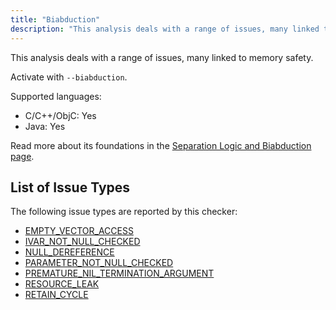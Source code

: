 ```yaml
---
title: "Biabduction"
description: "This analysis deals with a range of issues, many linked to memory safety."
---
```


This analysis deals with a range of issues, many linked to memory safety.

Activate with `--biabduction`.

Supported languages:
- C/C++/ObjC: Yes
- Java: Yes

Read more about its foundations in the [Separation Logic and Biabduction page](separation-logic-and-bi-abduction).

## List of Issue Types

The following issue types are reported by this checker:
- [EMPTY_VECTOR_ACCESS](all-issue-types#empty_vector_access)
- [IVAR_NOT_NULL_CHECKED](all-issue-types#ivar_not_null_checked)
- [NULL_DEREFERENCE](all-issue-types#null_dereference)
- [PARAMETER_NOT_NULL_CHECKED](all-issue-types#parameter_not_null_checked)
- [PREMATURE_NIL_TERMINATION_ARGUMENT](all-issue-types#premature_nil_termination_argument)
- [RESOURCE_LEAK](all-issue-types#resource_leak)
- [RETAIN_CYCLE](all-issue-types#retain_cycle)
